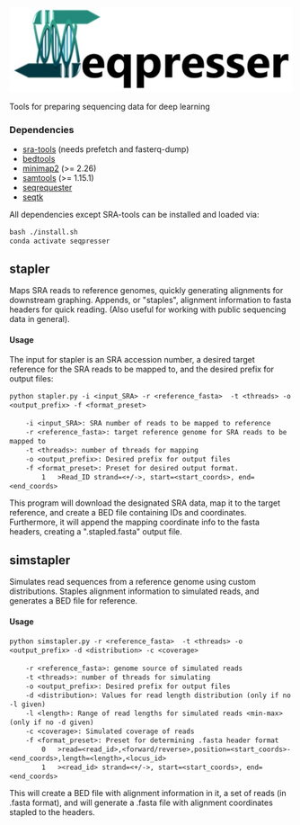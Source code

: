 <p align="left">
  <img src="misc/seqp.jpg" width="600" title="seqp_logo">
</p>
Tools for preparing sequencing data for deep learning

### Dependencies
- [sra-tools](https://github.com/ncbi/sra-tools) (needs prefetch and fasterq-dump)
- [bedtools](https://github.com/arq5x/bedtools2)
- [minimap2](https://github.com/lh3/minimap2) (>= 2.26)
- [samtools](https://github.com/samtools/samtools) (>= 1.15.1)
- [seqrequester](https://github.com/marbl/seqrequester)
- [seqtk](https://github.com/lh3/seqtk)

All dependencies except SRA-tools can be installed and loaded via:
```
bash ./install.sh
conda activate seqpresser
```

## stapler 
Maps SRA reads to reference genomes, quickly generating alignments for downstream graphing.  Appends, or "staples", alignment information to fasta headers for quick reading.  (Also useful for working with public sequencing data in general).

#### Usage

The input for stapler is an SRA accession number, a desired target reference for the SRA reads to be mapped to,
and the desired prefix for output files:

```
python stapler.py -i <input_SRA> -r <reference_fasta>  -t <threads> -o <output_prefix> -f <format_preset>

	-i <input_SRA>: SRA number of reads to be mapped to reference
	-r <reference_fasta>: target reference genome for SRA reads to be mapped to
	-t <threads>: number of threads for mapping
	-o <output_prefix>: Desired prefix for output files
	-f <format_preset>: Preset for desired output format.
		1	>Read_ID strand=<+/->, start=<start_coords>, end=<end_coords> 
```

This program will download the designated SRA data, map it to the target reference, and create a BED file containing
IDs and coordinates.  Furthermore, it will append the mapping coordinate info to the fasta headers, creating a 
".stapled.fasta" output file.


## simstapler
Simulates read sequences from a reference genome using custom distributions. Staples alignment information to simulated reads, and generates a BED file for reference.

#### Usage

```
python simstapler.py -r <reference_fasta>  -t <threads> -o <output_prefix> -d <distribution> -c <coverage>

	-r <reference_fasta>: genome source of simulated reads
	-t <threads>: number of threads for simulating
	-o <output_prefix>: Desired prefix for output files
	-d <distribution>: Values for read length distribution (only if no -l given)
	-l <length>: Range of read lengths for simulated reads <min-max> (only if no -d given)
	-c <coverage>: Simulated coverage of reads
	-f <format_preset>: Preset for determining .fasta header format
		0	>read=<read_id>,<forward/reverse>,position=<start_coords>-<end_coords>,length=<length>,<locus_id>
		1	><read_id> strand=<+/->, start=<start_coords>, end=<end_coords>
```

This will create a BED file with alignment information in it, a set of reads (in .fasta format), and will generate a .fasta file with alignment coordinates stapled to the headers.